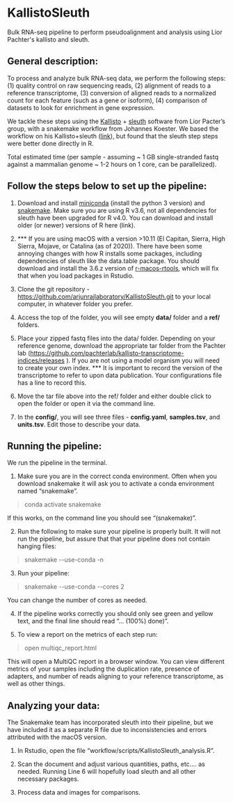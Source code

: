 # KallistoSleuth
Bulk RNA-seq pipeline to perform pseudoalignment and analysis using Lior Pachter's kallisto and sleuth.

## General description:
To process and analyze bulk RNA-seq data, we perform the following steps: (1) quality control on raw sequencing reads, (2) alignment of reads to a reference transcriptome, (3) conversion of aligned reads to a normalized count for each feature (such as a gene or isoform), (4) comparison of datasets to look for enrichment in gene expression.

We tackle these steps using the [Kallisto](https://pachterlab.github.io/kallisto/) + [sleuth](https://pachterlab.github.io/sleuth/) software from Lior Pacter’s group, with a snakemake workflow from Johannes Koester. We based the workflow on his Kallisto+sleuth ([link](https://github.com/snakemake-workflows/rna-seq-kallisto-sleuth)), but found that the sleuth step steps were better done directly in R.

Total estimated time (per sample - assuming ~ 1 GB single-stranded fastq against a mammalian genome ~ 1-2 hours on 1 core, can be parallelized).

## Follow the steps below to set up the pipeline:

1) Download and install [miniconda](https://docs.conda.io/en/latest/miniconda.html) (install the python 3 version) and [snakemake](https://snakemake.readthedocs.io/en/stable/getting_started/installation.html).
Make sure you are using R v3.6, not all dependencies for sleuth have been upgraded for R v4.0. You can download and install older (or newer) versions of R here (link).

2) *** If you are using macOS with a version >10.11 (El Capitan, Sierra, High Sierra, Mojave, or Catalina (as of 2020)). There have been some annoying changes with how R installs some packages, including dependencies of sleuth like the data.table package. You should download and install the 3.6.z version of [r-macos-rtools](https://github.com/rmacoslib/r-macos-rtools/releases/tag/v4.0.0), which will fix that when you load packages in Rstudio.
3) Clone the git repository - https://github.com/arjunrajlaboratory/KallistoSleuth.git  to your local computer, in whatever folder you prefer.
4) Access the top of the folder, you will see empty **data/** folder and a **ref/** folders.
5) Place your zipped fastq files into the data/ folder.
Depending on your reference genome, download the appropriate tar folder from the Pachter lab (https://github.com/pachterlab/kallisto-transcriptome-indices/releases ). If you are not using a model organism you will need to create your own index. *** It is important to record the version of the transcriptome to refer to upon data publication. Your configurations file has a line to record this.
6) Move the tar file above into the ref/ folder and either double click to open the folder or open it via the command line. 
7) In the **config/**, you will see three files - **config.yaml**, **samples.tsv**, and **units.tsv**. Edit those to describe your data.

## Running the pipeline:

We run the pipeline in the terminal. 
1) Make sure you are in the correct conda environment. Often when you download snakemake it will ask you to activate a conda environment named “snakemake”.
> conda activate snakemake

If this works, on the command line you should see “(snakemake)”.

2) Run the following to make sure your pipeline is properly built. It will not run the pipeline, but assure that that your pipeline does not contain hanging files:
> snakemake --use-conda -n

3) Run your pipeline:
> snakemake --use-conda --cores 2

You can change the number of cores as needed.

4) If the pipeline works correctly you should only see green and yellow text, and the final line should read “... (100%) done)”.

5) To view a report on the metrics of each step run:
> open multiqc_report.html

This will open a MultiQC report in a browser window. You can view different metrics of your samples including the duplication rate, presence of adapters, and number of reads aligning to your reference transcriptome, as well as other things.


## Analyzing your data:

The Snakemake team has incorporated sleuth into their pipeline, but we have included it as a separate R file due to inconsistencies and errors attributed with the macOS version.

1) In Rstudio, open the file “workflow/scripts/KallistoSleuth_analysis.R”.

2) Scan the document and adjust various quantities, paths, etc.... as needed. Running Line 6 will hopefully load sleuth and all other necessary packages.

3) Process data and images for comparisons.
